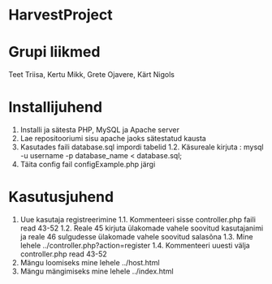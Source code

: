 # HarvestProject
# Grupi liikmed
Teet Triisa, Kertu Mikk, Grete Ojavere, Kärt Nigols
# Installijuhend
1. Installi ja sätesta PHP, MySQL ja Apache server
2. Lae repositooriumi sisu apache jaoks sätestatud kausta
3. Kasutades faili database.sql impordi tabelid
    1.2. Käsureale kirjuta : mysql -u username -p database_name < database.sql;
4. Täita config fail configExample.php järgi
# Kasutusjuhend
1. Uue kasutaja registreerimine
    1.1. Kommenteeri sisse controller.php faili read 43-52 1.2. Reale 45 kirjuta ülakomade vahele soovitud kasutajanimi ja reale 46 sulgudesse ülakomade vahele soovitud salasõna
    1.3. Mine lehele ../controller.php?action=register
    1.4. Kommenteeri uuesti välja controller.php read 43-52
2. Mängu loomiseks mine lehele ../host.html
3. Mängu mängimiseks mine lehele ../index.html